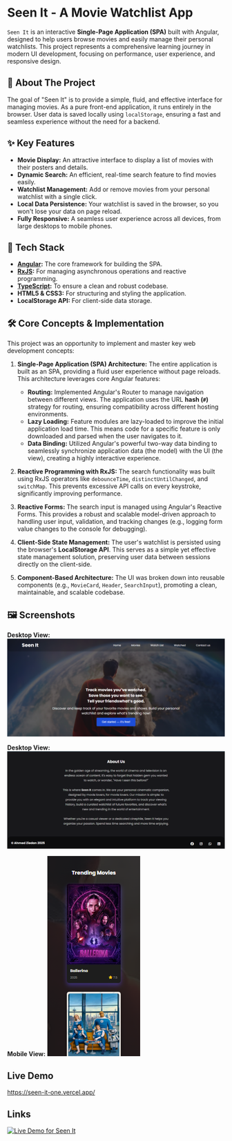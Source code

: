 # Seen It - A Movie Watchlist App

`Seen It` is an interactive **Single-Page Application (SPA)** built with Angular, designed to help users browse movies and easily manage their personal watchlists. This project represents a comprehensive learning journey in modern UI development, focusing on performance, user experience, and responsive design.


## 🎥 About The Project

The goal of "Seen It" is to provide a simple, fluid, and effective interface for managing movies. As a pure front-end application, it runs entirely in the browser. User data is saved locally using `localStorage`, ensuring a fast and seamless experience without the need for a backend.

## ✨ Key Features

*   **Movie Display:** An attractive interface to display a list of movies with their posters and details.
*   **Dynamic Search:** An efficient, real-time search feature to find movies easily.
*   **Watchlist Management:** Add or remove movies from your personal watchlist with a single click.
*   **Local Data Persistence:** Your watchlist is saved in the browser, so you won't lose your data on page reload.
*   **Fully Responsive:** A seamless user experience across all devices, from large desktops to mobile phones.

## 🚀 Tech Stack

*   **[Angular](https://angular.io/):** The core framework for building the SPA.
*   **[RxJS](https://rxjs.dev/):** For managing asynchronous operations and reactive programming.
*   **[TypeScript](https://www.typescriptlang.org/):** To ensure a clean and robust codebase.
*   **HTML5 & CSS3:** For structuring and styling the application.
*   **LocalStorage API:** For client-side data storage.

## 🛠️ Core Concepts & Implementation

This project was an opportunity to implement and master key web development concepts:

1.  **Single-Page Application (SPA) Architecture:** The entire application is built as an SPA, providing a fluid user experience without page reloads. This architecture leverages core Angular features:
    *   **Routing:** Implemented Angular's Router to manage navigation between different views. The application uses the URL **hash (`#`)** strategy for routing, ensuring compatibility across different hosting environments.
    *   **Lazy Loading:** Feature modules are lazy-loaded to improve the initial application load time. This means code for a specific feature is only downloaded and parsed when the user navigates to it.
    *   **Data Binding:** Utilized Angular's powerful two-way data binding to seamlessly synchronize application data (the model) with the UI (the view), creating a highly interactive experience.

2.  **Reactive Programming with RxJS:** The search functionality was built using RxJS operators like `debounceTime`, `distinctUntilChanged`, and `switchMap`. This prevents excessive API calls on every keystroke, significantly improving performance.

3.  **Reactive Forms:** The search input is managed using Angular's Reactive Forms. This provides a robust and scalable model-driven approach to handling user input, validation, and tracking changes (e.g., logging form value changes to the console for debugging).

4.  **Client-Side State Management:** The user's watchlist is persisted using the browser's **LocalStorage API**. This serves as a simple yet effective state management solution, preserving user data between sessions directly on the client-side.

5.  **Component-Based Architecture:** The UI was broken down into reusable components (e.g., `MovieCard`, `Header`, `SearchInput`), promoting a clean, maintainable, and scalable codebase.



## 🖼️ Screenshots

**Desktop View:**
![Desktop View of the App](https://github.com/ahmed-ziedan/Seen-it/blob/master/src/assets/imgs/seenItDesktop.png)

**Desktop View:**
![Desktop View of the App](https://github.com/ahmed-ziedan/Seen-it/blob/master/src/assets/imgs/aboutDesktop.png)

**Mobile View:**
![Mobile View of the App](https://github.com/ahmed-ziedan/Seen-it/blob/master/src/assets/imgs/SeenItMobile.png)

## Live Demo

https://seen-it-one.vercel.app/



## Links

[![Live Demo for Seen It](https://img.shields.io/badge/linkedin-0A66C2?style=for-the-badge&logo=linkedin&logoColor=white)](https://www.linkedin.com/in/ahmedziedan/)
